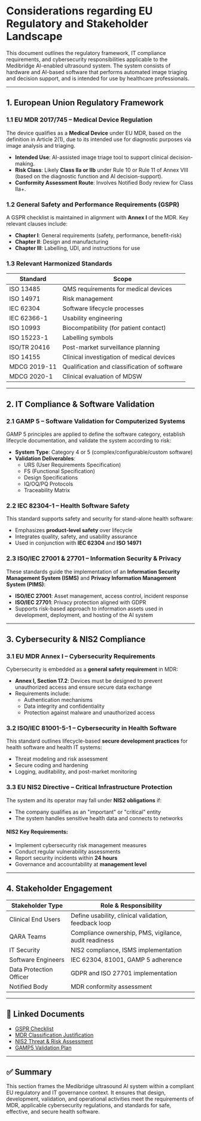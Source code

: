 # Considerations regarding EU Regulatory and Stakeholder Landscape

This document outlines the regulatory framework, IT compliance requirements, and cybersecurity responsibilities applicable to the Medibridge AI-enabled ultrasound system. The system consists of hardware and AI-based software that performs automated image triaging and decision support, and is intended for use by healthcare professionals.

---

## 1. European Union Regulatory Framework

### 1.1 EU MDR 2017/745 – Medical Device Regulation

The device qualifies as a **Medical Device** under EU MDR, based on the definition in Article 2(1), due to its intended use for diagnostic purposes via image analysis and triaging.

- **Intended Use**: AI-assisted image triage tool to support clinical decision-making.
- **Risk Class**: Likely **Class IIa or IIb** under Rule 10 or Rule 11 of Annex VIII (based on the diagnostic function and AI decision-support).
- **Conformity Assessment Route**: Involves Notified Body review for Class IIa+.

### 1.2 General Safety and Performance Requirements (GSPR)

A GSPR checklist is maintained in alignment with **Annex I** of the MDR. Key relevant clauses include:

- **Chapter I**: General requirements (safety, performance, benefit-risk)
- **Chapter II**: Design and manufacturing
- **Chapter III**: Labelling, UDI, and instructions for use

### 1.3 Relevant Harmonized Standards

| Standard              | Scope                                      |
|-----------------------|--------------------------------------------|
| ISO 13485             | QMS requirements for medical devices       |
| ISO 14971             | Risk management                            |
| IEC 62304             | Software lifecycle processes               |
| IEC 62366-1           | Usability engineering                      |
| ISO 10993             | Biocompatibility (for patient contact)     |
| ISO 15223-1           | Labelling symbols                          |
| ISO/TR 20416          | Post-market surveillance planning          |
| ISO 14155             | Clinical investigation of medical devices  |
| MDCG 2019-11          | Qualification and classification of software |
| MDCG 2020-1            | Clinical evaluation of MDSW                |

---

## 2. IT Compliance & Software Validation

### 2.1 GAMP 5 – Software Validation for Computerized Systems

GAMP 5 principles are applied to define the software category, establish lifecycle documentation, and validate the system according to risk:

- **System Type**: Category 4 or 5 (complex/configurable/custom software)
- **Validation Deliverables**:
  - URS (User Requirements Specification)
  - FS (Functional Specification)
  - Design Specifications
  - IQ/OQ/PQ Protocols
  - Traceability Matrix

### 2.2 IEC 82304-1 – Health Software Safety

This standard supports safety and security for stand-alone health software:

- Emphasizes **product-level safety** over lifecycle
- Integrates quality, safety, and usability assurance
- Used in conjunction with **IEC 62304** and **ISO 14971**

### 2.3 ISO/IEC 27001 & 27701 – Information Security & Privacy

These standards guide the implementation of an **Information Security Management System (ISMS)** and **Privacy Information Management System (PIMS)**:

- **ISO/IEC 27001**: Asset management, access control, incident response
- **ISO/IEC 27701**: Privacy protection aligned with GDPR
- Supports risk-based approach to information assets used in development, deployment, and hosting of the AI system

---

## 3. Cybersecurity & NIS2 Compliance

### 3.1 EU MDR Annex I – Cybersecurity Requirements

Cybersecurity is embedded as a **general safety requirement** in MDR:

- **Annex I, Section 17.2**: Devices must be designed to prevent unauthorized access and ensure secure data exchange
- Requirements include:
  - Authentication mechanisms
  - Data integrity and confidentiality
  - Protection against malware and unauthorized access

### 3.2 ISO/IEC 81001-5-1 – Cybersecurity in Health Software

This standard outlines lifecycle-based **secure development practices** for health software and health IT systems:

- Threat modeling and risk assessment
- Secure coding and hardening
- Logging, auditability, and post-market monitoring

### 3.3 EU NIS2 Directive – Critical Infrastructure Protection

The system and its operator may fall under **NIS2 obligations** if:

- The company qualifies as an "important" or "critical" entity
- The system handles sensitive health data and connects to networks

#### NIS2 Key Requirements:
- Implement cybersecurity risk management measures
- Conduct regular vulnerability assessments
- Report security incidents within **24 hours**
- Governance and accountability at **management level**

---

## 4. Stakeholder Engagement

| Stakeholder Type     | Role & Responsibility                                  |
|----------------------|--------------------------------------------------------|
| Clinical End Users   | Define usability, clinical validation, feedback loop   |
| QARA Teams           | Compliance ownership, PMS, vigilance, audit readiness  |
| IT Security          | NIS2 compliance, ISMS implementation                   |
| Software Engineers   | IEC 62304, 81001, GAMP 5 adherence                     |
| Data Protection Officer | GDPR and ISO 27701 implementation                  |
| Notified Body        | MDR conformity assessment                              |

---

## 📌 Linked Documents

- [GSPR Checklist](../docs/02-regulatory-and-stakeholders/gspr-checklist.md)
- [MDR Classification Justification](../docs/02-regulatory-and-stakeholders/mdr-classification.md)
- [NIS2 Threat & Risk Assessment](../docs/06-infosec-iam/nis2-risk-review.md)
- [GAMP5 Validation Plan](../docs/05-validation/software-validation-plan.md)

---

## ✅ Summary

This section frames the Medibridge ultrasound AI system within a compliant EU regulatory and IT governance context. It ensures that design, development, validation, and operational activities meet the requirements of MDR, applicable cybersecurity regulations, and standards for safe, effective, and secure health software.

